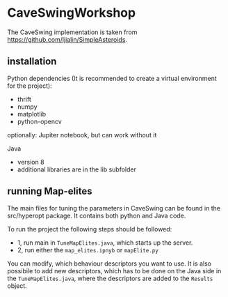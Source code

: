 # CaveSwingWorkshop


The CaveSwing implementation is taken from https://github.com/ljialin/SimpleAsteroids.

## installation
Python dependencies (It is recommended to create a virtual environment for the project):
- thrift
- numpy
- matplotlib
- python-opencv

optionally: Jupiter notebook, but can work without it

Java
- version 8
- additional libraries are in the lib subfolder

## running Map-elites
The main files for tuning the parameters in CaveSwing can be found in the src/hyperopt package. It contains both python and Java code.

To run the project the following steps should be followed:
- 1, run main in ```TuneMapElites.java```, which starts up the server.
- 2, run either the ```map_elites.ipnyb``` or ```mapElite.py```

You can modify, which behaviour descriptors you want to use.
It is also possibile to add new descriptors, which has to be done on the Java side in the ```TuneMapElites.java```, where the descriptors are added to the ```Results``` object.
